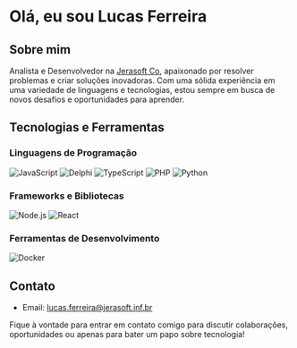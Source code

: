 # Olá, eu sou Lucas Ferreira

## Sobre mim
Analista e Desenvolvedor na [Jerasoft Co](https://www.jerasoft.com.br/), apaixonado por resolver problemas e criar soluções inovadoras. Com uma sólida experiência em uma variedade de linguagens e tecnologias, estou sempre em busca de novos desafios e oportunidades para aprender.

## Tecnologias e Ferramentas

### Linguagens de Programação
![JavaScript](https://img.shields.io/badge/-JavaScript-yellow?style=flat-square&logo=javascript&logoColor=white)
![Delphi](https://img.shields.io/badge/-Delphi-red?style=flat-square&logo=delphi&logoColor=white)
![TypeScript](https://img.shields.io/badge/-TypeScript-blue?style=flat-square&logo=typescript&logoColor=white)
![PHP](https://img.shields.io/badge/-PHP-purple?style=flat-square&logo=php&logoColor=white)
![Python](https://img.shields.io/badge/-Python-green?style=flat-square&logo=python&logoColor=white)

### Frameworks e Bibliotecas
![Node.js](https://img.shields.io/badge/-Node.js-339933?style=flat-square&logo=node.js&logoColor=white)
![React](https://img.shields.io/badge/-React-61DAFB?style=flat-square&logo=react&logoColor=white)

### Ferramentas de Desenvolvimento
![Docker](https://img.shields.io/badge/-Docker-2496ED?style=flat-square&logo=docker&logoColor=white)

## Contato
- Email: lucas.ferreira@jerasoft.inf.br

Fique à vontade para entrar em contato comigo para discutir colaborações, oportunidades ou apenas para bater um papo sobre tecnologia!
